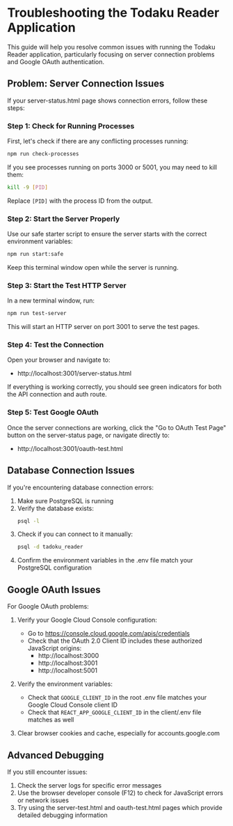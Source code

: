 # Troubleshooting the Todaku Reader Application

This guide will help you resolve common issues with running the Todaku Reader application, particularly focusing on server connection problems and Google OAuth authentication.

## Problem: Server Connection Issues

If your server-status.html page shows connection errors, follow these steps:

### Step 1: Check for Running Processes

First, let's check if there are any conflicting processes running:

```bash
npm run check-processes
```

If you see processes running on ports 3000 or 5001, you may need to kill them:

```bash
kill -9 [PID]
```

Replace `[PID]` with the process ID from the output.

### Step 2: Start the Server Properly

Use our safe starter script to ensure the server starts with the correct environment variables:

```bash
npm run start:safe
```

Keep this terminal window open while the server is running.

### Step 3: Start the Test HTTP Server

In a new terminal window, run:

```bash
npm run test-server
```

This will start an HTTP server on port 3001 to serve the test pages.

### Step 4: Test the Connection

Open your browser and navigate to:
- http://localhost:3001/server-status.html

If everything is working correctly, you should see green indicators for both the API connection and auth route.

### Step 5: Test Google OAuth

Once the server connections are working, click the "Go to OAuth Test Page" button on the server-status page, or navigate directly to:
- http://localhost:3001/oauth-test.html

## Database Connection Issues

If you're encountering database connection errors:

1. Make sure PostgreSQL is running
2. Verify the database exists:
   ```bash
   psql -l
   ```
3. Check if you can connect to it manually:
   ```bash
   psql -d tadoku_reader
   ```
4. Confirm the environment variables in the .env file match your PostgreSQL configuration

## Google OAuth Issues

For Google OAuth problems:

1. Verify your Google Cloud Console configuration:
   - Go to https://console.cloud.google.com/apis/credentials
   - Check that the OAuth 2.0 Client ID includes these authorized JavaScript origins:
     - http://localhost:3000
     - http://localhost:3001
     - http://localhost:5001

2. Verify the environment variables:
   - Check that `GOOGLE_CLIENT_ID` in the root .env file matches your Google Cloud Console client ID
   - Check that `REACT_APP_GOOGLE_CLIENT_ID` in the client/.env file matches as well

3. Clear browser cookies and cache, especially for accounts.google.com

## Advanced Debugging

If you still encounter issues:

1. Check the server logs for specific error messages
2. Use the browser developer console (F12) to check for JavaScript errors or network issues
3. Try using the server-test.html and oauth-test.html pages which provide detailed debugging information 